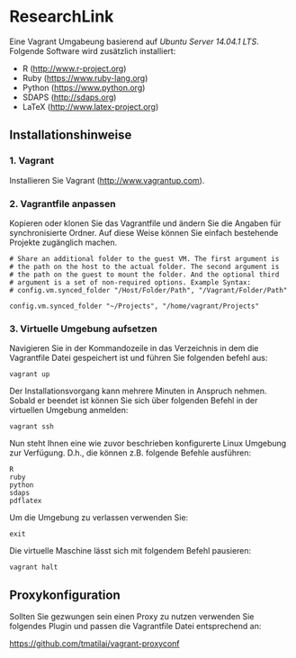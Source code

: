 # ResearchLink
Eine Vagrant Umgabeung basierend auf *Ubuntu Server 14.04.1 LTS*. Folgende Software wird zusätzlich installiert:

- R (http://www.r-project.org)
- Ruby (https://www.ruby-lang.org)
- Python (https://www.python.org)
- SDAPS (http://sdaps.org)
- LaTeX (http://www.latex-project.org)

## Installationshinweise

### 1. Vagrant

Installieren Sie Vagrant (http://www.vagrantup.com).

### 2. Vagrantfile anpassen

Kopieren oder klonen Sie das Vagrantfile und ändern Sie die Angaben für synchronisierte Ordner. Auf diese Weise können Sie einfach bestehende Projekte zugänglich machen.

    # Share an additional folder to the guest VM. The first argument is
    # the path on the host to the actual folder. The second argument is
    # the path on the guest to mount the folder. And the optional third
    # argument is a set of non-required options. Example Syntax:
    # config.vm.synced_folder "/Host/Folder/Path", "/Vagrant/Folder/Path"
    
    config.vm.synced_folder "~/Projects", "/home/vagrant/Projects"

### 3. Virtuelle Umgebung aufsetzen

Navigieren Sie in der Kommandozeile in das Verzeichnis in dem die Vagrantfile Datei gespeichert ist und führen Sie folgenden befehl aus:

    vagrant up

Der Installationsvorgang kann mehrere Minuten in Anspruch nehmen. Sobald er beendet ist können Sie sich über folgenden Befehl in der virtuellen Umgebung anmelden:

    vagrant ssh
    
Nun steht Ihnen eine wie zuvor beschrieben konfigurerte Linux Umgebung zur Verfügung. D.h., die können z.B. folgende Befehle ausführen:

    R
    ruby
    python
    sdaps
    pdflatex

Um die Umgebung zu verlassen verwenden Sie:
    
    exit
    
Die virtuelle Maschine lässt sich mit folgendem Befehl pausieren:

    vagrant halt
    
## Proxykonfiguration

Sollten Sie gezwungen sein einen Proxy zu nutzen verwenden Sie folgendes Plugin und passen die Vagrantfile Datei entsprechend an:

https://github.com/tmatilai/vagrant-proxyconf
